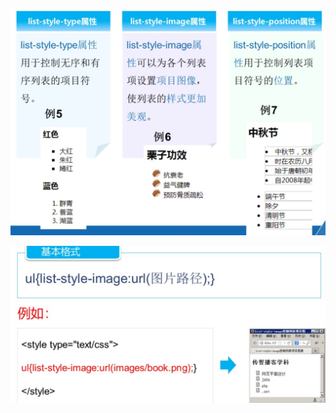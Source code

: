 ![外语](/imgs/2024-05-15/hblRrfCCHWSskR5J.jpeg)

![输入图片说明](/imgs/2024-05-15/oceHFRQqt6f046c2.jpeg)

<!--stackedit_data:
eyJoaXN0b3J5IjpbMzI5MzQwMjUxXX0=
-->